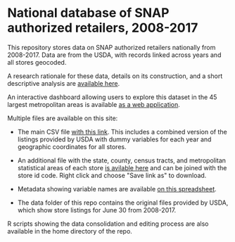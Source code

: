 # National database of SNAP authorized retailers, 2008-2017
This repository stores data on SNAP authorized retailers nationally from 2008-2017. Data are from the USDA, with records linked across years and all stores geocoded. 

A research rationale for these data, details on its construction, and a short descriptive analysis are [available here](https://jshannon75.github.io/snap_retailers_2008_2017/overview_paper).

An interactive dashboard allowing users to explore this dataset in the 45 largest metropolitan areas is available [as a web application](https://comapuga.shinyapps.io/snapretailexplorer/).

Multiple files are available on this site:

* The main CSV file [with this link](https://github.com/jshannon75/snap_retailers_2008_2017/raw/master/data/snap_retailers_usda.csv). This includes a combined version of the listings provided by USDA with dummy variables for each year and geographic coordinates for all stores.

* An additional file with the state, county, census tracts, and metropolitan statistical areas of each store [is avilable here](https://github.com/jshannon75/snap_retailers_2008_2017/raw/master/data/snap_retailers_crosswalk.csv) and can be joined with the store id code. Right click and choose "Save link as" to download. 

* Metadata showing variable names are available [on this spreadsheet](https://github.com/jshannon75/snap_retailers_2008_2017/raw/master/data/snap_retailers_metadata.csv). 
* The data folder of this repo contains the original files provided by USDA, which show store listings for June 30 from 2008-2017. 

R scripts showing the data consolidation and editing process are also available in the home directory of the repo.
